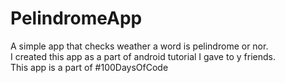 # PelindromeApp
A simple app that checks weather a word is pelindrome or nor.<br>
I created this app as a part of android tutorial I gave to y friends.<br>
This app is a part of #100DaysOfCode
